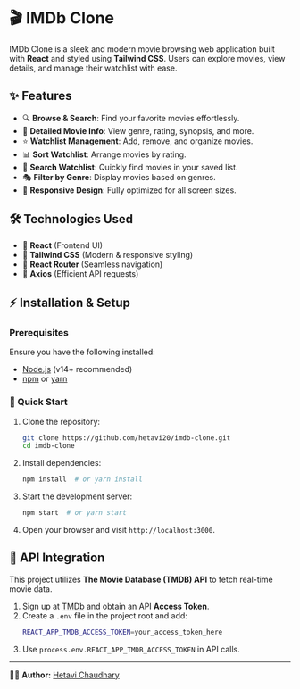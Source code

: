 # 🎬 IMDb Clone

IMDb Clone is a sleek and modern movie browsing web application built with **React** and styled using **Tailwind CSS**. Users can explore movies, view details, and manage their watchlist with ease.

## ✨ Features
- 🔍 **Browse & Search**: Find your favorite movies effortlessly.
- 📜 **Detailed Movie Info**: View genre, rating, synopsis, and more.
- ⭐ **Watchlist Management**: Add, remove, and organize movies.
- 📊 **Sort Watchlist**: Arrange movies by rating.
- 🔎 **Search Watchlist**: Quickly find movies in your saved list.
- 🎭 **Filter by Genre**: Display movies based on genres.
- 📱 **Responsive Design**: Fully optimized for all screen sizes.

## 🛠️ Technologies Used
- 🚀 **React** (Frontend UI)
- 🎨 **Tailwind CSS** (Modern & responsive styling)
- 🔗 **React Router** (Seamless navigation)
- 🔄 **Axios** (Efficient API requests)

## ⚡ Installation & Setup
### Prerequisites
Ensure you have the following installed:
- [Node.js](https://nodejs.org/) (v14+ recommended)
- [npm](https://www.npmjs.com/) or [yarn](https://yarnpkg.com/)

### 🚀 Quick Start
1. Clone the repository:
   ```sh
   git clone https://github.com/hetavi20/imdb-clone.git
   cd imdb-clone
   ```
2. Install dependencies:
   ```sh
   npm install  # or yarn install
   ```
3. Start the development server:
   ```sh
   npm start  # or yarn start
   ```
4. Open your browser and visit `http://localhost:3000`.

## 🎥 API Integration
This project utilizes **The Movie Database (TMDB) API** to fetch real-time movie data.
1. Sign up at [TMDb](https://www.themoviedb.org/) and obtain an API **Access Token**.
2. Create a `.env` file in the project root and add:
   ```sh
   REACT_APP_TMDB_ACCESS_TOKEN=your_access_token_here
   ```
3. Use `process.env.REACT_APP_TMDB_ACCESS_TOKEN` in API calls.


---
👩‍💻 **Author:** [Hetavi Chaudhary](https://github.com/hetavi20)
